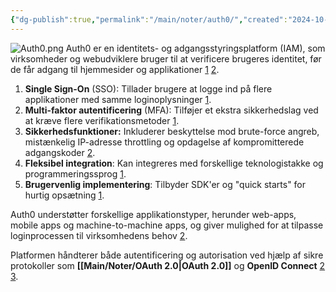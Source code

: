```yaml
---
{"dg-publish":true,"permalink":"/main/noter/auth0/","created":"2024-10-03T11:59:50.327+02:00"}
---
```


![Auth0.png](/img/user/98_Images/Auth0.png)
Auth0 er en identitets- og adgangsstyringsplatform (IAM), som virksomheder og webudviklere bruger til at verificere brugeres identitet, før de får adgang til hjemmesider og applikationer [1](https://www.weareplanet.com/blog/what-is-auth0) [2](https://auth0.com/docs/get-started/identity-fundamentals/introduction-to-auth0).

1. **Single Sign-On** (SSO): Tillader brugere at logge ind på flere applikationer med samme loginoplysninger [1](https://www.weareplanet.com/blog/what-is-auth0).
2. **Multi-faktor autentificering** (MFA): Tilføjer et ekstra sikkerhedslag ved at kræve flere verifikationsmetoder [1](https://www.weareplanet.com/blog/what-is-auth0).
3. **Sikkerhedsfunktioner:** Inkluderer beskyttelse mod brute-force angreb, mistænkelig IP-adresse throttling og opdagelse af kompromitterede adgangskoder [2](https://auth0.com/docs/get-started/identity-fundamentals/introduction-to-auth0).
4. **Fleksibel integration**: Kan integreres med forskellige teknologistakke og programmeringssprog [1](https://www.weareplanet.com/blog/what-is-auth0).
5. **Brugervenlig implementering**: Tilbyder SDK'er og "quick starts" for hurtig opsætning [1](https://www.weareplanet.com/blog/what-is-auth0).

Auth0 understøtter forskellige applikationstyper, herunder web-apps, mobile apps og machine-to-machine apps, og giver mulighed for at tilpasse loginprocessen til virksomhedens behov [2](https://auth0.com/docs/get-started/identity-fundamentals/introduction-to-auth0). 

Platformen håndterer både autentificering og autorisation ved hjælp af sikre protokoller som **[[Main/Noter/OAuth 2.0\|OAuth 2.0]]** og **OpenID Connect** [2](https://auth0.com/docs/get-started/identity-fundamentals/introduction-to-auth0) [3](https://traefik-forward-auth0.readthedocs.io/en/latest/auth0/auth0.html).